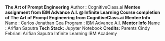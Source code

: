 **The Art of Prompt Engineering**
Author : CognitiveClass.ai
**Mentee assignment from IBM Advance A.I. @ Infinite Learning Course completion of The Art of Prompt Engineering from CognitiveClass.ai**
**Mentee Info**
Name : Carlos Jonathan Gea
Program : IBM Advance A.I.
**Mentor Info**
Name : Arifian Saputra
**Tech Stack:**
Jupyter Notebook
**Credits:**
Parents
Cindy Febriani
Arifian Saputra
Infinite Learning
IBM Academy
